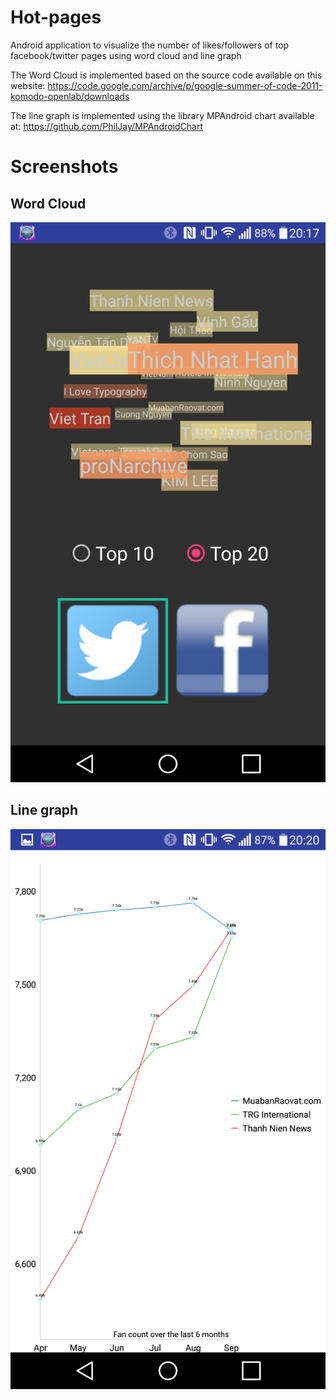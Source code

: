 # Hot-pages
Android application to visualize the number of likes/followers of top facebook/twitter pages using word cloud and line graph

The Word Cloud is implemented based on the source code available on this website: https://code.google.com/archive/p/google-summer-of-code-2011-komodo-openlab/downloads

The line graph is implemented using the library MPAndroid chart available at: https://github.com/PhilJay/MPAndroidChart

# Screenshots
## Word Cloud
![alt tag](Screenshots/word_cloud.png?raw=true)

## Line graph
![alt tag](Screenshots/line_graph.png?raw=true)
